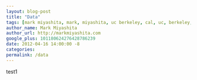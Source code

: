 ```yaml
---
layout: blog-post
title: "Data"
tags: [mark miyashita, mark, miyashita, uc berkeley, cal, uc, berkeley, university of california, berkeley, computer science, cs, eecs, electrical engineering, mac, iphone, mac os x, mac hints, binaryage, mac hints from binaryage, google, google goggles, vision, future, hcl, technology]
author_name: Mark Miyashita
author_url: http://markmiyashita.com
google_plus: 101180624276428786239
date: 2012-04-16 14:00:00 -8
categories:
permalink: /data
---
```


test1
